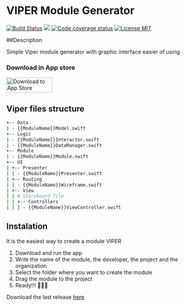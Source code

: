 # VIPER Module Generator

[![Build Status](https://travis-ci.org/jpachecou/VIPER-Module-Generator.svg?branch=develop)](https://travis-ci.org/jpachecou/VIPER-Module-Generator)
![](https://img.shields.io/badge/plataform-osx-lightgrey.svg)
[![Code coverage status](https://img.shields.io/codecov/c/github/jpachecou/VIPER-Module-generator.svg)](http://codecov.io/github/jpachecou/VIPER-Module-generator)
[![License MIT](https://img.shields.io/badge/license-MIT-blue.svg)](https://github.com/jpachecou/VIPER-Module-Generator/blob/master/LICENSE.md)

##Description

Simple Viper module generator with graphic interface easier of using

### Download in App store
<a href="https://itunes.apple.com/us/app/viper-module-generator/id1071345094?mt=12"><img src="http://www.particlenews.com/apps/landing_downloadv2_v1.0.0.3/landing_downloadv2_ios_download.svg" alt="Download to App Store" width="120" height="40"></a>

## Viper files structure
```bash
+-- Data
| - {{ModuleName}}Model.swift
+-- Logic
| - {{ModuleName}}Interactor.swift
| - {{ModuleName}}DataManager.swift
+-- Module
| - {{ModuleName}}Module.swift
+-- UI
| +-- Presenter
| | - {{ModuleName}}Presenter.swift
| +-- Routing
| | - {{ModuleName}}Wireframe.swift
| +-- View
| | # Storyboard file
| | +-- Controllers
| | | - {{ModuleName}}ViewController.swift  
```

## Instalation

It is the easiest way to create a module VIPER

1. Download and run the app
2. Write the name of the module, the developer, the project and the organization
3. Select the folder where you want to create the module
4. Drag the module to the project
5. Ready!!! 🍻🍻🍻

Download the last release [here](https://github.com/jpachecou/VIPER-Module-Generator/releases)
